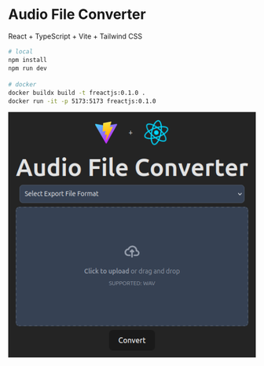 # Audio File Converter

React + TypeScript + Vite + Tailwind CSS

```bash
# local
npm install
npm run dev

# docker
docker buildx build -t freactjs:0.1.0 .
docker run -it -p 5173:5173 freactjs:0.1.0
```

<p align="center"><img src="./_readme/reactjs.png" /></p>